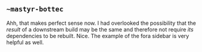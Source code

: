 ## `~mastyr-bottec`
Ahh, that makes perfect sense now. I had overlooked the possibility that the *result* of a downstream build may be the same and therefore not require *its* dependencies to be rebuilt. Nice. The example of the fora sidebar is very helpful as well.  
